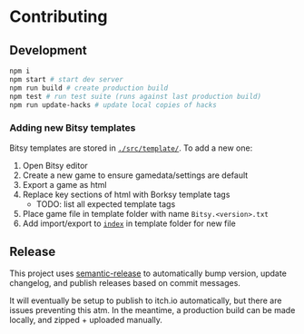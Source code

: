 # Contributing

## Development

```sh
npm i
npm start # start dev server
npm run build # create production build
npm test # run test suite (runs against last production build)
npm run update-hacks # update local copies of hacks
```

### Adding new Bitsy templates

Bitsy templates are stored in [`./src/template/`](./src/template). To add a new one:

1. Open Bitsy editor
2. Create a new game to ensure gamedata/settings are default
3. Export a game as html
4. Replace key sections of html with Borksy template tags
   - TODO: list all expected template tags
5. Place game file in template folder with name `Bitsy.<version>.txt`
6. Add import/export to [`index`](./src/template/index.js) in template folder for new file

## Release

This project uses [semantic-release](https://github.com/semantic-release/semantic-release) to automatically bump version, update changelog, and publish releases based on commit messages.

It will eventually be setup to publish to itch.io automatically, but there are issues preventing this atm. In the meantime, a production build can be made locally, and zipped + uploaded manually.
